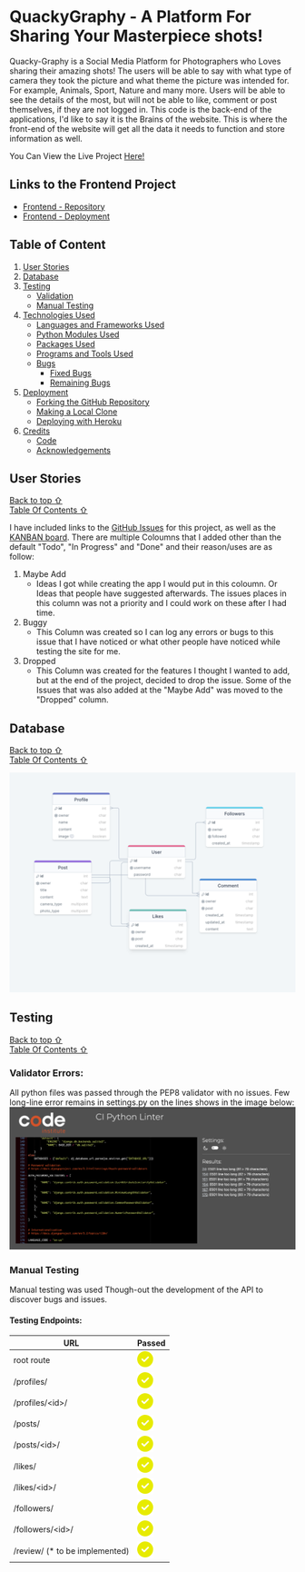 # QuackyGraphy - A Platform For Sharing Your Masterpiece shots!

Quacky-Graphy is a Social Media Platform for Photographers who Loves sharing their amazing shots! The users will be able to say with what type of camera they took the picture and what theme the picture was intended for. For example, Animals, Sport, Nature and many more. Users will be able to see the details of the most, but will not be able to like, comment or post themselves, if they are not logged in. This code is the back-end of the applications, I'd like to say it is the Brains of the website. This is where the front-end of the website will get all the data it needs to function and store information as well.

You Can View the Live Project [Here!](https://pp5-quackygraphy.herokuapp.com/)

## Links to the Frontend Project

- [Frontend - Repository](https://github.com/Quack842/pp5-quackygraphy)
- [Frontend - Deployment](https://pp5-quackygraphy-app.herokuapp.com/)

## Table of Content

1. [User Stories](#user-stories)
2. [Database](#database)
3. [Testing](#testing)
    - [Validation](#validator-errors)
    - [Manual Testing](#manual-testing)
4. [Technologies Used]()
    - [Languages and Frameworks Used]()
    - [Python Modules Used]()
    - [Packages Used]()
    - [Programs and Tools Used]()
    - [Bugs]()
        - [Fixed Bugs]()
        - [Remaining Bugs]()
5. [Deployment]()
    - [Forking the GitHub Repository]()
    - [Making a Local Clone]()
    - [Deploying with Heroku]()
6. [Credits]()
    - [Code]()
    - [Acknowledgements]()

## User Stories
[Back to top ⇧](#quackygraphy---a-platform-for-sharing-your-masterpiece-shots) <br />
[Table Of Contents ⇧](#table-of-content)

I have included links to the [GitHub Issues](https://github.com/Quack842/pp5-quackygraphy/issues) for this project, as well as the [KANBAN board](https://github.com/users/Quack842/projects/4). There are multiple Coloumns that I added other than the default "Todo", "In Progress" and "Done" and their reason/uses are as follow:
 1. Maybe Add
    - Ideas I got while creating the app I would put in this coloumn. Or Ideas that people have suggested afterwards. The issues places in this column was not a priority and I could work on these after I had time.
2. Buggy
    - This Column was created so I can log any errors or bugs to this issue that I have noticed or what other people have noticed while testing the site for me.
3. Dropped
    - This Column was created for the features I thought I wanted to add, but at the end of the project, decided to drop the issue. Some of the Issues that was also added at the "Maybe Add" was moved to the "Dropped" column.

## Database
[Back to top ⇧](#quackygraphy---a-platform-for-sharing-your-masterpiece-shots) <br />
[Table Of Contents ⇧](#table-of-content)

![SQL Database model](/docs/images/diagrom.png)

## Testing
[Back to top ⇧](#quackygraphy---a-platform-for-sharing-your-masterpiece-shots) <br />
[Table Of Contents ⇧](#table-of-content)

### Validator Errors:
All python files was passed through the PEP8 validator with no issues. Few long-line error remains in settings.py on the lines shows in the image below:
![PEP Validator Image](./docs/images/pep-validator.png)

### Manual Testing
Manual testing was used Though-out the development of the API to discover bugs and issues.

#### Testing Endpoints:
| URL | Passed |
|---|---|
| root route | ![Check Mark](/docs/images/check-mark.svg)|
| /profiles/ | ![Check Mark](/docs/images/check-mark.svg) |
| /profiles/\<id>/ | ![Check Mark](/docs/images/check-mark.svg) |
| /posts/ | ![Check Mark](/docs/images/check-mark.svg) |
| /posts/\<id>/ | ![Check Mark](/docs/images/check-mark.svg) |
| /likes/ | ![Check Mark](/docs/images/check-mark.svg) |
| /likes/\<id>/ | ![Check Mark](/docs/images/check-mark.svg) |
| /followers/ | ![Check Mark](/docs/images/check-mark.svg) |
| /followers/\<id>/ | ![Check Mark](/docs/images/check-mark.svg) |
| /review/ (* to be implemented) | ![Check Mark](/docs/images/check-mark.svg) | * to be implemented


